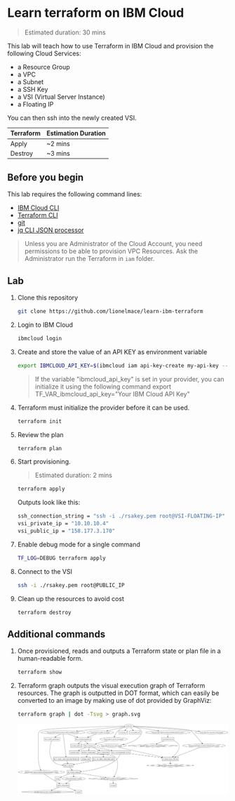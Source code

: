 # Learn terraform on IBM Cloud

> Estimated duration: 30 mins

This lab will teach how to use Terraform in IBM Cloud and provision the following Cloud Services:

* a Resource Group
* a VPC
* a Subnet
* a SSH Key
* a VSI (Virtual Server Instance)
* a Floating IP

You can then ssh into the newly created VSI.

| Terraform | Estimation Duration |
| --------- | --------- |
| Apply     | ~2 mins |
| Destroy   | ~3 mins |

## Before you begin

This lab requires the following command lines:

* [IBM Cloud CLI](https://github.com/IBM-Cloud/ibm-cloud-cli-release/releases)
* [Terraform CLI](https://developer.hashicorp.com/terraform/downloads)
* [git](https://git-scm.com/book/en/v2/Getting-Started-Installing-Git)
* [jq CLI JSON processor](https://jqlang.github.io/jq/download/)

> Unless you are Administrator of the Cloud Account, you need permissions to be able to provision VPC Resources. Ask the Administrator run the Terraform in `iam` folder.

## Lab

1. Clone this repository

    ```sh
    git clone https://github.com/lionelmace/learn-ibm-terraform
    ```

1. Login to IBM Cloud

    ```sh
    ibmcloud login
    ```

1. Create and store the value of an API KEY as environment variable

    ```sh
    export IBMCLOUD_API_KEY=$(ibmcloud iam api-key-create my-api-key --output json | jq -r .apikey)
    ```

    > If the variable "ibmcloud_api_key" is set in your provider,
    > you can initialize it using the following command
    > export TF_VAR_ibmcloud_api_key="Your IBM Cloud API Key"

1. Terraform must initialize the provider before it can be used.

    ```sh
    terraform init
    ```

1. Review the plan

    ```sh
    terraform plan
    ```

1. Start provisioning.

   > Estimated duration: 2 mins

    ```sh
    terraform apply
    ```

    Outputs look like this:

    ```sh
    ssh_connection_string = "ssh -i ./rsakey.pem root@VSI-FLOATING-IP"
    vsi_private_ip = "10.10.10.4"
    vsi_public_ip = "158.177.3.170"
    ```

1. Enable debug mode for a single command

    ```sh
    TF_LOG=DEBUG terraform apply
    ```

1. Connect to the VSI

    ```sh
    ssh -i ./rsakey.pem root@PUBLIC_IP
    ```

1. Clean up the resources to avoid cost

    ```sh
    terraform destroy
    ```

## Additional commands

1. Once provisioned, reads and outputs a Terraform state or plan file in a human-readable form.

    ```sh
    terraform show
    ```

1. Terraform graph outputs the visual execution graph of Terraform resources. The graph is outputted in DOT format, which can easily be converted to an image by making use of dot provided by GraphViz:

    ```sh
    terraform graph | dot -Tsvg > graph.svg
    ```

    ![Graph](./images/graph.svg)

